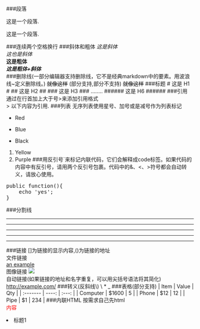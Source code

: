 ###段落
	<p>这是一个段落.<p>
	<p>这是一个段落.<p>
###连续两个空格换行 
###斜体和粗体 
	*这是斜体*  
	_这也是斜体_   
	**这是粗体**   
	***这是粗体+斜体***  
###删除线(一部分编辑器支持删除线，它不是经典markdown中的要素。用波浪线~定义删除线。)
	~~就像这样~~   (部分支持,部分不支持)
	<strike>就像这样</strike>
###标题
	# 这是 H1 #
	## 这是 H2 ##
	### 这是 H3 ###
    ........
	###### 这是 H6 ######
###引用
	通过在行首加上大于号>来添加引用格式  
	> 以下内容为引用.
###列表
	无序列表使用星号、加号或是减号作为列表标记
*  Red
+  Blue
-  Black
1. Yellow
2. Purple
###用反引号`来标记内联代码，它们会解释成code标签。如果代码的内容中有反引号，请用两个反引号包裹。代码中的&、<、>符号都会自动转义，请放心使用。
<pre>public function(){
    echo 'yes';
}</pre>
###分割线
* * *
***
*****
- - -
--------
###链接 
[]为链接的显示内容,()为链接的地址  
文件链接  
[an example](http://example.com/)  
图像链接
![](http://7xq5t7.com1.z0.glb.clouddn.com/mysql01.jpg)  
自动链接(如果链接的地址和名字重复，可以用尖括号语法将其简化)  
<http://example.com/>
###转义(反斜线\\)
	\\ \*  \_
###表格(部分支持)
	| Item     | Value | Qty   |
	| :------- | ----: | :---: |
	| Computer | $1600 |  5    |
	| Phone    | $12   |  12   |
	| Pipe     | $1    |  234  |
###内联HTML
	按需求自己先html  
	<span style='color:red'>内容</span>
	<li>标题1</li>